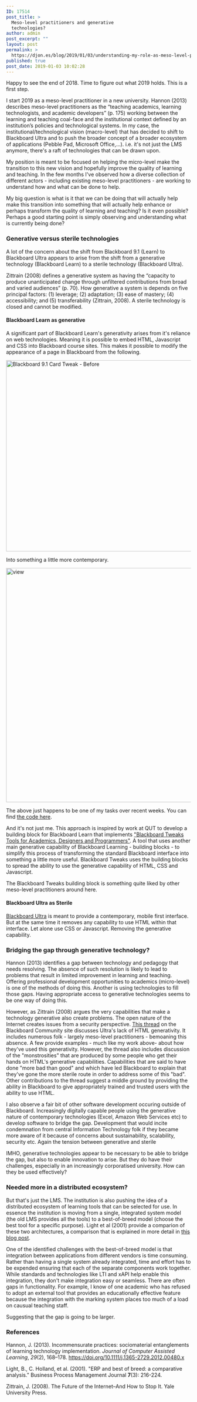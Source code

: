 ```yaml
---
ID: 17514
post_title: >
  Meso-level practitioners and generative
  technologies?
author: admin
post_excerpt: ""
layout: post
permalink: >
  https://djon.es/blog/2019/01/03/understanding-my-role-as-meso-level-practitioner/
published: true
post_date: 2019-01-03 10:02:28
---
```




<!-- wp:paragraph -->

Happy to see the end of 2018. Time to figure out what 2019 holds. This is a first step.

<!-- /wp:paragraph -->

<!-- wp:paragraph -->

I start 2019 as a meso-level practitioner in a new university. Hannon (2013) describes meso-level practitioners as the “teaching academics, learning technologists, and academic developers” (p. 175) working between the learning and teaching coal-face and the institutional context defined by an institution’s policies and technological systems. In my case, the institutional/technological vision (macro-level) that has decided to shift to Blackboard Ultra and to push the broader concept of a broader ecosystem of applications (Pebble Pad, Microsoft Office,...). i.e. it's not just the LMS anymore, there's a raft of technologies that can be drawn upon.

<!-- /wp:paragraph -->

<!-- wp:paragraph -->

My position is meant to be focused on helping the micro-level make the transition to this new vision and hopefully improve the quality of learning and teaching. In the few months I've observed how a diverse collection of different actors - including existing meso-level practitioners - are working to understand how and what can be done to help.

<!-- /wp:paragraph -->

<!-- wp:paragraph -->

My big question is what is it that we can be doing that will actually help make this transition into something that will actually help enhance or perhaps transform the quality of learning and teaching? Is it even possible? Perhaps a good starting point is simply observing and understanding what is currently being done?

<!-- /wp:paragraph -->

<!-- wp:heading {"level":3} -->

### Generative versus sterile technologies

<!-- /wp:heading -->

<!-- wp:paragraph -->

A lot of the concern about the shift from Blackboard 9.1 (Learn) to Blackboard Ultra appears to arise from the shift from a generative technology (Blackboard Learn) to a sterile technology (Blackboard Ultra).

<!-- /wp:paragraph -->

<!-- wp:paragraph -->

Zittrain (2008) defines a generative system as having the “capacity to produce unanticipated change through unfiltered contributions from broad and varied audiences” (p. 70). How generative a system is depends on five principal factors: (1) leverage; (2) adaptation; (3) ease of mastery; (4) accessibility; and (5) transferability (Zittrain, 2008). A sterile technology is closed and cannot be modified.

<!-- /wp:paragraph -->

<!-- wp:heading {"level":4} -->

#### Blackboard Learn as generative

<!-- /wp:heading -->

<!-- wp:paragraph -->

A significant part of Blackboard Learn's generativity arises from it's reliance on web technologies. Meaning it is possible to embed HTML, Javascript and CSS into Blackboard course sites. This makes it possible to modify the appearance of a page in Blackboard from the following.

<!-- /wp:paragraph -->

<!-- wp:html -->

<a title="Blackboard 9.1 Card Tweak - Before" href="https://www.flickr.com/photos/david_jones/46279789112/" data-flickr-embed="true"><img src="https://farm5.staticflickr.com/4822/46279789112_f6fde6f4f6_c.jpg" alt="Blackboard 9.1 Card Tweak - Before" width="800" height="520" /></a><script async="" src="//embedr.flickr.com/assets/client-code.js" charset="utf-8"></script>

<!-- /wp:html -->

<!-- wp:paragraph -->

Into something a little more contemporary.

<!-- /wp:paragraph -->

<!-- wp:html -->

<a title="view" href="https://www.flickr.com/photos/david_jones/46280738772/in/photostream/" data-flickr-embed="true"><img src="https://farm5.staticflickr.com/4844/46280738772_4f7a9ee623_c.jpg" alt="view" width="800" height="637" /></a><script async="" src="//embedr.flickr.com/assets/client-code.js" charset="utf-8"></script>

<!-- /wp:html -->

<!-- wp:paragraph -->

The above just happens to be one of my tasks over recent weeks. You can find [the code here][1].

<!-- /wp:paragraph -->

<!-- wp:paragraph -->

And it's not just me. This approach is inspired by work at QUT to develop a building block for Blackboard Learn that implements ["Blackboard Tweaks Tools for Academics, Designers and Programmers"][2]. A tool that uses another main generative capability of Blackboard Learning - building blocks - to simplify this process of transforming the standard Blackboard interface into something a little more useful. Blackboard Tweaks uses the building blocks to spread the ability to use the generative capability of HTML, CSS and Javascript.

<!-- /wp:paragraph -->

<!-- wp:paragraph -->

The Blackboard Tweaks building block is something quite liked by other meso-level practitioners around here.

<!-- /wp:paragraph -->

<!-- wp:heading {"level":4} -->

#### Blackboard Ultra as Sterile

<!-- /wp:heading -->

<!-- wp:paragraph -->

[Blackboard Ultra][3] is meant to provide a contemporary, mobile first interface. But at the same time it removes any capability to use HTML within that interface. Let alone use CSS or Javascript. Removing the generative capability.

<!-- /wp:paragraph -->

<!-- wp:heading {"level":3} -->

### Bridging the gap through generative technology?

<!-- /wp:heading -->

<!-- wp:paragraph -->

Hannon (2013) identifies a gap between technology and pedagogy that needs resolving. The absence of such resolution is likely to lead to problems that result in limited improvement in learning and teaching. Offering professional development opportunities to academics (micro-level) is one of the methods of doing this. Another is using technologies to fill those gaps. Having appropriate access to generative technologies seems to be one way of doing this.

<!-- /wp:paragraph -->

<!-- wp:paragraph -->

However, as Zittrain (2008) argues the very capabilities that make a technology generative also create problems. The open nature of the Internet creates issues from a security perspective. [This thread][4] on the Blackboard Community site discusses Ultra's lack of HTML generativity. It includes numerous folk - largely meso-level practitioners - bemoaning this absence. A few provide examples - much like my work above- about how they've used this generativity. However, the thread also includes discussion of the "monstrosities" that are produced by some people who get their hands on HTML's generative capabilities. Capabilities that are said to have done "more bad than good" and which have led Blackboard to explain that they've gone the more sterile route in order to address some of this "bad". Other contributions to the thread suggest a middle ground by providing the ability in Blackboard to give appropriately trained and trusted users with the ability to use HTML.

<!-- /wp:paragraph -->

<!-- wp:paragraph -->

I also observe a fair bit of other software development occuring outside of Blackboard. Increasingly digitally capable people using the generative nature of contemporary technologies (Excel, Amazon Web Services etc) to develop software to bridge the gap. Development that would incite condemnation from central Information Technology folk if they became more aware of it because of concerns about sustainability, scalability, security etc. Again the tension between generative and sterile

<!-- /wp:paragraph -->

<!-- wp:paragraph -->

IMHO, generative technologies appear to be necessary to be able to bridge the gap, but also to enable innovation to arise. But they do have their challenges, especially in an increasingly corporatised university. How can they be used effectively?

<!-- /wp:paragraph -->

<!-- wp:heading {"level":3} -->

### Needed more in a distributed ecosystem?

<!-- /wp:heading -->

<!-- wp:paragraph -->

But that's just the LMS. The institution is also pushing the idea of a distributed ecosystem of learning tools that can be selected for use. In essence the institution is moving from a single, integrated system model (the old LMS provides all the tools) to a best-of-breed model (choose the best tool for a specific purpose). Light et al (2001) provide a comparion of these two architectures, a comparison that is explained in more detail in [this blog post][5].

<!-- /wp:paragraph -->

<!-- wp:paragraph -->

One of the identified challenges with the best-of-breed model is that integration between applications from different vendors is time consuming. Rather than having a single system already integrated, time and effort has to be expended ensuring that each of the separate components work together. While standards and technologies like LTI and xAPI help enable this integration, they don't make integration easy or seamless. There are often gaps in functionality. For example, I know of one academic who has refused to adopt an external tool that provides an educationally effective feature because the integration with the marking system places too much of a load on causual teaching staff.

<!-- /wp:paragraph -->

<!-- wp:paragraph -->

Suggesting that the gap is going to be larger.

<!-- /wp:paragraph -->

<!-- wp:heading {"level":3} -->

### References

<!-- /wp:heading -->

<!-- wp:paragraph -->

Hannon, J. (2013). Incommensurate practices: sociomaterial entanglements of learning technology implementation. *Journal of Computer Assisted Learning*, *29*(2), 168–178. <https://doi.org/10.1111/j.1365-2729.2012.00480.x>

<!-- /wp:paragraph -->

<!-- wp:paragraph -->

Light, B., C. Holland, et al. (2001). "ERP and best of breed: a comparative analysis." Business Process Management Journal **7**(3): 216-224.

<!-- /wp:paragraph -->

<!-- wp:paragraph -->

Zittrain, J. (2008). The Future of the Internet–And How to Stop It. Yale University Press.

<!-- /wp:paragraph -->

 [1]: https://github.com/djplaner/Card-Interface-Tweak
 [2]: http://tweaks.github.io/Tweaks/
 [3]: https://help.blackboard.com/Learn/Instructor/Getting_Started/What_Is_Ultra
 [4]: https://community.blackboard.com/ideas/2483-allow-html-code-insertion-in-ultra-course-content-editor
 [5]: https://djon.es/blog/2009/08/31/product-models-lms-bob-and-alternatives/


